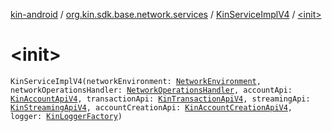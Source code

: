 [kin-android](../../index.md) / [org.kin.sdk.base.network.services](../index.md) / [KinServiceImplV4](index.md) / [&lt;init&gt;](./-init-.md)

# &lt;init&gt;

`KinServiceImplV4(networkEnvironment: `[`NetworkEnvironment`](../../org.kin.sdk.base.stellar.models/-network-environment/index.md)`, networkOperationsHandler: `[`NetworkOperationsHandler`](../../org.kin.sdk.base.tools/-network-operations-handler/index.md)`, accountApi: `[`KinAccountApiV4`](../../org.kin.sdk.base.network.api/-kin-account-api-v4/index.md)`, transactionApi: `[`KinTransactionApiV4`](../../org.kin.sdk.base.network.api/-kin-transaction-api-v4/index.md)`, streamingApi: `[`KinStreamingApiV4`](../../org.kin.sdk.base.network.api/-kin-streaming-api-v4/index.md)`, accountCreationApi: `[`KinAccountCreationApiV4`](../../org.kin.sdk.base.network.api/-kin-account-creation-api-v4/index.md)`, logger: `[`KinLoggerFactory`](../../org.kin.sdk.base.tools/-kin-logger-factory/index.md)`)`